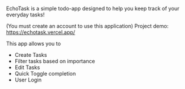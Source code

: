 EchoTask is a simple todo-app designed to help you keep track of your everyday tasks!

(You must create an account to use this application)
Project demo: https://echotask.vercel.app/

This app allows you to

- Create Tasks
- Filter tasks based on importance
- Edit Tasks
- Quick Toggle completion
- User Login
